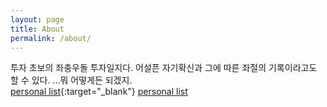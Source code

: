 ```yaml
---
layout: page
title: About
permalink: /about/
---
```


투자 초보의 좌충우돌 투자일지다. 
어설픈 자기확신과 그에 따른 좌절의 기록이라고도 할 수 있다.
...뭐 어떻게든 되겠지.  
[personal list](http://chungchoon98.com){:target="_blank"}
<a href="http://chungchoon98.com" target="_blank">personal list</a>

<!--
You can find the source code for Minima at GitHub:
[jekyll][jekyll-organization] /
[minima](https://github.com/jekyll/minima)

You can find the source code for Jekyll at GitHub:
[jekyll][jekyll-organization] /
[jekyll](https://github.com/jekyll/jekyll)


[jekyll-organization]: https://github.com/jekyll
-->
